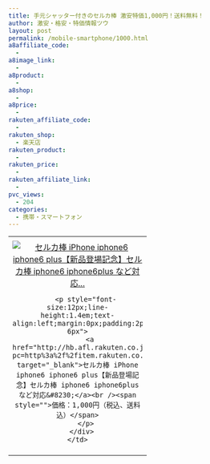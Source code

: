 ```yaml
---
title: 手元シャッター付きのセルカ棒 激安特価1,000円！送料無料！
author: 激安・格安・特価情報ツウ
layout: post
permalink: /mobile-smartphone/1000.html
a8affiliate_code:
  - 
a8image_link:
  - 
a8product:
  - 
a8shop:
  - 
a8price:
  - 
rakuten_affiliate_code:
  - 
rakuten_shop:
  - 楽天店
rakuten_product:
  - 
rakuten_price:
  - 
rakuten_affiliate_link:
  - 
pvc_views:
  - 204
categories:
  - 携帯・スマートフォン
---
```

<table border="0" cellpadding="0" cellspacing="0">
  <tr>
    <td valign="top">
      <div style="border:1px none;margin:0px;padding:6px 0px;width:260px;text-align:center;float:left">
        <a href="http://hb.afl.rakuten.co.jp/hgc/13acc885.f0f29857.13acc888.9482449d/?pc=http%3a%2f%2fitem.rakuten.co.jp%2ffiprinshop%2ffiapp96102%2f%3fscid%3daf_link_tbl&m=http%3a%2f%2fm.rakuten.co.jp%2ffiprinshop%2fi%2f10000798%2f" target="_blank"><img src="http://hbb.afl.rakuten.co.jp/hgb/?pc=http%3a%2f%2fthumbnail.image.rakuten.co.jp%2f%400_mall%2ffiprinshop%2fcabinet%2fbtshs08%2fimgrc0065470588.gif%3f_ex%3d240x240&m=http%3a%2f%2fthumbnail.image.rakuten.co.jp%2f%400_mall%2ffiprinshop%2fcabinet%2fbtshs08%2fimgrc0065470588.gif" alt="セルカ棒 iPhone iphone6 iphone6 plus【新品登場記念】セルカ棒 iphone6 iphone6plus など対応..." border="0" style="margin:0px;padding:0px" /></a> 
        
        <p style="font-size:12px;line-height:1.4em;text-align:left;margin:0px;padding:2px 6px">
          <a href="http://hb.afl.rakuten.co.jp/hgc/13acc885.f0f29857.13acc888.9482449d/?pc=http%3a%2f%2fitem.rakuten.co.jp%2ffiprinshop%2ffiapp96102%2f%3fscid%3daf_link_tbl&m=http%3a%2f%2fm.rakuten.co.jp%2ffiprinshop%2fi%2f10000798%2f" target="_blank">セルカ棒 iPhone iphone6 iphone6 plus【新品登場記念】セルカ棒 iphone6 iphone6plus など対応&#8230;</a><br /><span style="">価格：1,000円（税込、送料込）</span>
        </p>
      </div>
    </td>
  </tr>
</table>